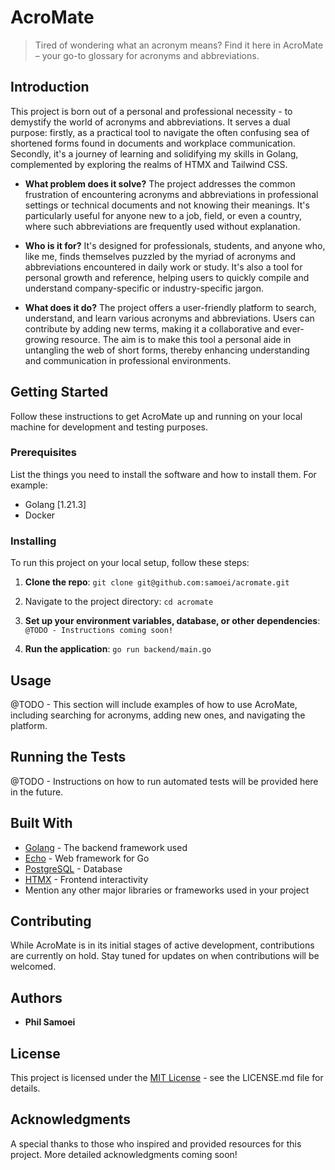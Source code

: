 # AcroMate
> Tired of wondering what an acronym means? Find it here in AcroMate – your go-to glossary for acronyms and abbreviations.


## Introduction
This project is born out of a personal and professional necessity - to demystify the world of acronyms and abbreviations. It serves a dual purpose: firstly, as a practical tool to navigate the often confusing sea of shortened forms found in documents and workplace communication. Secondly, it's a journey of learning and solidifying my skills in Golang, complemented by exploring the realms of HTMX and Tailwind CSS. 

- **What problem does it solve?**
  The project addresses the common frustration of encountering acronyms and abbreviations in professional settings or technical documents and not knowing their meanings. It's particularly useful for anyone new to a job, field, or even a country, where such abbreviations are frequently used without explanation.

- **Who is it for?**
  It's designed for professionals, students, and anyone who, like me, finds themselves puzzled by the myriad of acronyms and abbreviations encountered in daily work or study. It's also a tool for personal growth and reference, helping users to quickly compile and understand company-specific or industry-specific jargon.

- **What does it do?**
  The project offers a user-friendly platform to search, understand, and learn various acronyms and abbreviations. Users can contribute by adding new terms, making it a collaborative and ever-growing resource. The aim is to make this tool a personal aide in untangling the web of short forms, thereby enhancing understanding and communication in professional environments.


## Getting Started
Follow these instructions to get AcroMate up and running on your local machine for development and testing purposes.

### Prerequisites
List the things you need to install the software and how to install them. For example:
- Golang [1.21.3]
- Docker

### Installing
To run this project on your local setup, follow these steps:

1. **Clone the repo**:
``git clone git@github.com:samoei/acromate.git``

2. Navigate to the project directory:
``cd acromate``

3. **Set up your environment variables, database, or other dependencies**:
``@TODO - Instructions coming soon!``

4. **Run the application**:
``go run backend/main.go``



## Usage
@TODO - This section will include examples of how to use AcroMate, including searching for acronyms, adding new ones, and navigating the platform.


## Running the Tests
@TODO - Instructions on how to run automated tests will be provided here in the future.


## Built With
- [Golang](https://golang.org/) - The backend framework used
- [Echo](https://echo.labstack.com/) - Web framework for Go
- [PostgreSQL](https://www.postgresql.org/) - Database
- [HTMX](https://htmx.org/) - Frontend interactivity
- Mention any other major libraries or frameworks used in your project

## Contributing
While AcroMate is in its initial stages of active development, contributions are currently on hold. Stay tuned for updates on when contributions will be welcomed.


## Authors
- **Phil Samoei**

## License
This project is licensed under the [MIT License](LICENSE.md) - see the LICENSE.md file for details.

## Acknowledgments
A special thanks to those who inspired and provided resources for this project. More detailed acknowledgments coming soon!

